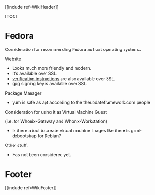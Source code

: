 [[include ref=WikiHeader]]

[TOC]

# Fedora
Consideration for recommending Fedora as host operating system...

Website

* Looks much more friendly and modern.
* It's available over SSL.
* [verification instructions](https://fedoraproject.org/en/verify) are also available over SSL.
* gpg signing key is available over SSL.

Package Manager

* yum is safe as apt according to the theupdateframework.com people

Consideration for using it as Virtual Machine Guest

(i.e. for Whonix-Gateway and Whonix-Workstation)

* Is there a tool to create virtual machine images like there is grml-debootstrap for Debian?

Other stuff.

* Has not been considered yet.

# Footer #
[[include ref=WikiFooter]]